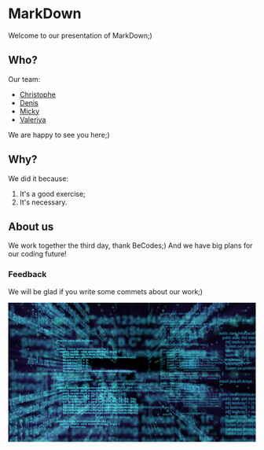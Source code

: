 # MarkDown

Welcome to our presentation of MarkDown;)

## Who?
Our team:
- [Christophe](https://christophe-ye-biname.github.io/)
- [Denis](https://debourgeo.github.io/)
- [Micky](https://mickycompanie.github.io./)
- [Valeriya](https://valeriyakozlova.github.io/)

We are happy to see you here;)

## Why?

We did it because:
1. It's a good exercise;
2. It's necessary.

## About us
We work together the third day, thank BeCodes;)
And we have big plans for our coding future!


### Feedback
We will be glad if you write some commets about our work;)

![Life](Code.png)
